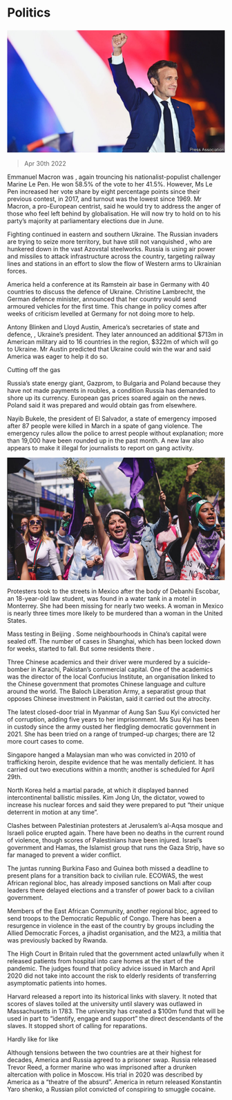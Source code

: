###### 

# Politics 

#####  

![image](images/20220430_WWP002_0.jpg) 

> Apr 30th 2022 

Emmanuel Macron was , again trouncing his nationalist-populist challenger Marine Le Pen. He won 58.5% of the vote to her 41.5%. However, Ms Le Pen increased her vote share by eight percentage points since their previous contest, in 2017, and turnout was the lowest since 1969. Mr Macron, a pro-European centrist, said he would try to address the anger of those who feel left behind by globalisation. He will now try to hold on to his party’s majority at parliamentary elections due in June.


Fighting continued in eastern and southern Ukraine. The Russian invaders are trying to seize more territory, but have still not vanquished , who are hunkered down in the vast Azovstal steelworks. Russia is using air power and missiles to attack infrastructure across the country, targeting railway lines and stations in an effort to slow the flow of Western arms to Ukrainian forces.

America held a conference at its Ramstein air base in Germany with 40 countries to discuss the defence of Ukraine. Christine Lambrecht, the German defence minister, announced that her country would send armoured vehicles for the first time. This change in policy comes after weeks of criticism levelled at Germany for not doing more to help.

Antony Blinken and Lloyd Austin, America’s secretaries of state and defence, , Ukraine’s president. They later announced an additional $713m in American military aid to 16 countries in the region, $322m of which will go to Ukraine. Mr Austin predicted that Ukraine could win the war and said America was eager to help it do so.

Cutting off the gas

Russia’s state energy giant, Gazprom,  to Bulgaria and Poland because they have not made payments in roubles, a condition Russia has demanded to shore up its currency. European gas prices soared again on the news. Poland said it was prepared and would obtain gas from elsewhere.

Nayib Bukele, the president of El Salvador,  a state of emergency imposed after 87 people were killed in March in a spate of gang violence. The emergency rules allow the police to arrest people without explanation; more than 19,000 have been rounded up in the past month. A new law also appears to make it illegal for journalists to report on gang activity.

![image](images/20220430_WWP003_0.jpg) 


Protesters took to the streets in Mexico after the body of Debanhi Escobar, an 18-year-old law student, was found in a water tank in a motel in Monterrey. She had been missing for nearly two weeks. A woman in Mexico is nearly three times more likely to be murdered than a woman in the United States.

Mass testing in Beijing . Some neighbourhoods in China’s capital were sealed off. The number of cases in Shanghai, which has been locked down for weeks, started to fall. But some residents there .

Three Chinese academics and their driver were murdered by a suicide-bomber in Karachi,  Pakistan’s commercial capital. One of the academics was the director of the local Confucius Institute, an organisation linked to the Chinese government that promotes Chinese language and culture around the world. The Baloch Liberation Army, a separatist group that opposes Chinese investment in Pakistan, said it carried out the atrocity.

The latest closed-door trial in Myanmar of Aung San Suu Kyi convicted her of corruption, adding five years to her imprisonment. Ms Suu Kyi has been in custody since the army ousted her fledgling democratic government in 2021. She has been tried on a range of trumped-up charges; there are 12 more court cases to come.

Singapore hanged a Malaysian man who was convicted in 2010 of trafficking heroin, despite evidence that he was mentally deficient. It has carried out two executions within a month; another is scheduled for April 29th.

North Korea held a martial parade, at which it displayed banned intercontinental ballistic missiles. Kim Jong Un, the dictator, vowed to increase his nuclear forces and said they were prepared to put “their unique deterrent in motion at any time”.

Clashes between Palestinian protesters at Jerusalem’s al-Aqsa mosque and  Israeli police erupted again. There have been no deaths in the current round of violence, though scores of Palestinians have been injured. Israel’s government and Hamas, the Islamist group that runs the Gaza Strip, have so far managed to prevent a wider conflict.

The juntas running  Burkina Faso and Guinea both missed a deadline to present plans for a transition back to civilian rule. ECOWAS, the west African regional bloc, has already imposed sanctions on Mali after coup leaders there delayed elections and a transfer of power back to a civilian government.

Members of the East African Community, another regional bloc, agreed to send troops to the  Democratic Republic of Congo. There has been a resurgence in violence in the east of the country by groups including the Allied Democratic Forces, a jihadist organisation, and the M23, a militia that was previously backed by Rwanda.

The High Court in Britain ruled that the government acted unlawfully when it released patients from hospital into care homes at the start of the pandemic. The judges found that policy advice issued in March and April 2020 did not take into account the risk to elderly residents of transferring asymptomatic patients into homes.

Harvard released a report into its historical links with slavery. It noted that scores of slaves toiled at the university until slavery was outlawed in Massachusetts in 1783. The university has created a $100m fund that will be used in part to “identify, engage and support” the direct descendants of the slaves. It stopped short of calling for reparations.

Hardly like for like

Although tensions between the two countries are at their highest for decades, America and Russia agreed to a  prisoner swap. Russia released Trevor Reed, a former marine who was imprisoned after a drunken altercation with police in Moscow. His trial in 2020 was described by America as a “theatre of the absurd”. America in return released Konstantin Yaro shenko, a Russian pilot convicted of conspiring to smuggle cocaine.

